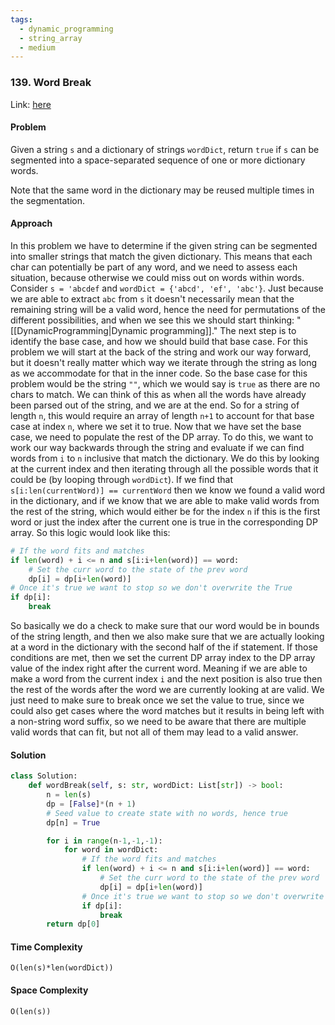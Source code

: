 ```yaml
---
tags:
  - dynamic_programming
  - string_array
  - medium
---
```


### 139. Word Break

Link: [here](https://leetcode.com/problems/word-break/description/)

#### Problem
Given a string `s` and a dictionary of strings `wordDict`, return `true` if `s` can be segmented into a space-separated sequence of one or more dictionary words.

Note that the same word in the dictionary may be reused multiple times in the segmentation.

#### Approach
In this problem we have to determine if the given string can be segmented into smaller strings that match the given dictionary. This means that each char can potentially be part of any word, and we need to assess each situation, because otherwise we could miss out on words within words. Consider `s = 'abcdef` and `wordDict = {'abcd', 'ef', 'abc'}`. Just because we are able to extract `abc` from `s` it doesn't necessarily mean that the remaining string will be a valid word, hence the need for permutations of the different possibilities, and when we see this we should start thinking: "[[DynamicProgramming|Dynamic programming]]."
The next step is to identify the base case, and how we should build that base case. For this problem we will start at the back of the string and work our way forward, but it doesn't really matter which way we iterate through the string as long as we accommodate for that in the inner code.
So the base case for this problem would be the string `""`, which we would say is `true` as there are no chars to match. We can think of this as when all the words have already been parsed out of the string, and we are at the end. So for a string of length `n`, this would require an array of length `n+1` to account for that base case at index `n`, where we set it to true.
Now that we have set the base case, we need to populate the rest of the DP array. To do this, we want to work our way backwards through the string and evaluate if we can find words from `i` to `n` inclusive that match the dictionary. We do this by looking at the current index and then iterating through all the possible words that it could be (by looping through `wordDict`). If we find that `s[i:len(currentWord)] == currentWord` then we know we found a valid word in the dictionary, and if we know that we are able to make valid words from the rest of the string, which would either be for the index `n` if this is the first word or just the index after the current one is true in the corresponding DP array. So this logic would look like this:
```python
# If the word fits and matches 
if len(word) + i <= n and s[i:i+len(word)] == word:
    # Set the curr word to the state of the prev word 
    dp[i] = dp[i+len(word)] 
# Once it's true we want to stop so we don't overwrite the True
if dp[i]:
    break
```
So basically we do a check to make sure that our word would be in bounds of the string length, and then we also make sure that we are actually looking at a word in the dictionary with the second half of the if statement. If those conditions are met, then we set the current DP array index to the DP array value of the index right after the current word. Meaning if we are able to make a word from the current index `i` and the next position is also true then the rest of the words after the word we are currently looking at are valid. We just need to make sure to break once we set the value to true, since we could also get cases where the word matches but it results in being left with a non-string word suffix, so we need to be aware that there are multiple valid words that can fit, but not all of them may lead to a valid answer.

#### Solution
```python 
class Solution:
    def wordBreak(self, s: str, wordDict: List[str]) -> bool:
        n = len(s)
        dp = [False]*(n + 1)
        # Seed value to create state with no words, hence true
        dp[n] = True

        for i in range(n-1,-1,-1):
            for word in wordDict:
                # If the word fits and matches 
                if len(word) + i <= n and s[i:i+len(word)] == word:
                    # Set the curr word to the state of the prev word 
                    dp[i] = dp[i+len(word)] 
                # Once it's true we want to stop so we don't overwrite the True
                if dp[i]:
                    break
        return dp[0]
```

#### Time Complexity
`O(len(s)*len(wordDict))`

#### Space Complexity
`O(len(s))`
